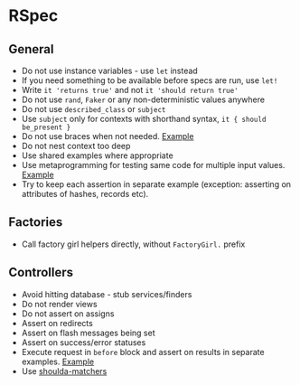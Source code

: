 RSpec
=====

General
-------

* Do not use instance variables - use `let` instead
* If you need something to be available before specs are run, use `let!`
* Write `it 'returns true'` and not `it 'should return true'`
* Do not use `rand`, `Faker` or any non-deterministic values anywhere
* Do not use `described_class` or `subject`
* Use `subject` only for contexts with shorthand syntax, `it { should be_present }`
* Do not use braces when not needed. [Example][braces-example]
* Do not nest context too deep
* Use shared examples where appropriate
* Use metaprogramming for testing same code for multiple input values. [Example][metaprogramming-example]
* Try to keep each assertion in separate example (exception: asserting on attributes of hashes, records etc).

[braces-example]: /style/rspec/braces.rb
[metaprogramming-example]: /style/rspec/metaprogramming.rb

Factories
---------

* Call factory girl helpers directly, without `FactoryGirl.` prefix

Controllers
-----------

* Avoid hitting database - stub services/finders
* Do not render views
* Do not assert on assigns
* Assert on redirects
* Assert on flash messages being set
* Assert on success/error statuses
* Execute request in `before` block and assert on results in separate examples. [Example][controller-example]
* Use [shoulda-matchers][shoulda-matchers]

[shoulda-matchers]: https://github.com/thoughtbot/shoulda-matchers
[controller-example]: /style/rspec/controller_sample.rb
